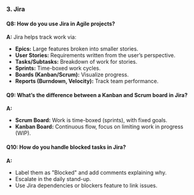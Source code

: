
### **3. Jira**  
#### **Q8: How do you use Jira in Agile projects?**  
**A:** Jira helps track work via:  
- **Epics:** Large features broken into smaller stories.  
- **User Stories:** Requirements written from the user’s perspective.  
- **Tasks/Subtasks:** Breakdown of work for stories.  
- **Sprints:** Time-boxed work cycles.  
- **Boards (Kanban/Scrum):** Visualize progress.  
- **Reports (Burndown, Velocity):** Track team performance.  

#### **Q9: What’s the difference between a Kanban and Scrum board in Jira?**  
**A:**  
- **Scrum Board:** Work is time-boxed (sprints), with fixed goals.  
- **Kanban Board:** Continuous flow, focus on limiting work in progress (WIP).  

#### **Q10: How do you handle blocked tasks in Jira?**  
**A:**  
- Label them as "Blocked" and add comments explaining why.  
- Escalate in the daily stand-up.  
- Use Jira dependencies or blockers feature to link issues.  
